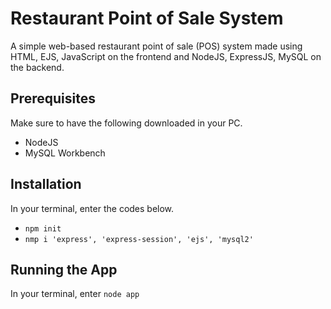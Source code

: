 # Restaurant Point of Sale System

A simple web-based restaurant point of sale (POS) system made using HTML, EJS, JavaScript on the frontend and NodeJS, ExpressJS, MySQL on the backend. 

## Prerequisites
Make sure to have the following downloaded in your PC.
* NodeJS
* MySQL Workbench

## Installation
In your terminal, enter the codes below.
* `npm init`
* `nmp i 'express', 'express-session', 'ejs', 'mysql2'`

## Running the App
In your terminal, enter `node app`
